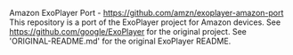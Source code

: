 Amazon ExoPlayer Port - https://github.com/amzn/exoplayer-amazon-port This repository is a port of the ExoPlayer project for Amazon devices. See https://github.com/google/ExoPlayer for the original project. See 'ORIGINAL-README.md' for the original ExoPlayer README.